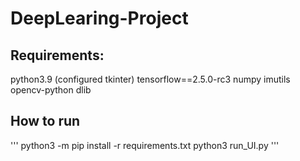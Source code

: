 # DeepLearing-Project

## Requirements:

python3.9 (configured tkinter)
tensorflow==2.5.0-rc3
numpy
imutils
opencv-python
dlib

## How to run
'''
python3 -m pip install -r requirements.txt
python3 run_UI.py
'''
